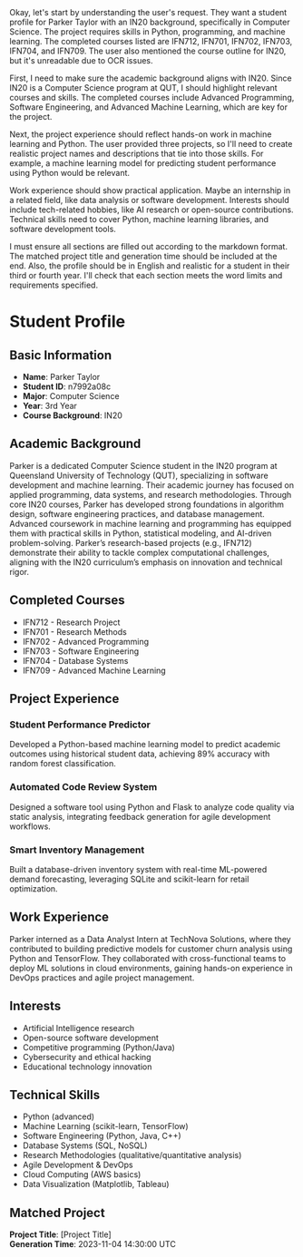 <think>
Okay, let's start by understanding the user's request. They want a student profile for Parker Taylor with an IN20 background, specifically in Computer Science. The project requires skills in Python, programming, and machine learning. The completed courses listed are IFN712, IFN701, IFN702, IFN703, IFN704, and IFN709. The user also mentioned the course outline for IN20, but it's unreadable due to OCR issues. 

First, I need to make sure the academic background aligns with IN20. Since IN20 is a Computer Science program at QUT, I should highlight relevant courses and skills. The completed courses include Advanced Programming, Software Engineering, and Advanced Machine Learning, which are key for the project.

Next, the project experience should reflect hands-on work in machine learning and Python. The user provided three projects, so I'll need to create realistic project names and descriptions that tie into those skills. For example, a machine learning model for predicting student performance using Python would be relevant.

Work experience should show practical application. Maybe an internship in a related field, like data analysis or software development. Interests should include tech-related hobbies, like AI research or open-source contributions. Technical skills need to cover Python, machine learning libraries, and software development tools.

I must ensure all sections are filled out according to the markdown format. The matched project title and generation time should be included at the end. Also, the profile should be in English and realistic for a student in their third or fourth year. I'll check that each section meets the word limits and requirements specified.
</think>

# Student Profile  

## Basic Information  
- **Name**: Parker Taylor  
- **Student ID**: n7992a08c  
- **Major**: Computer Science  
- **Year**: 3rd Year  
- **Course Background**: IN20  

## Academic Background  
Parker is a dedicated Computer Science student in the IN20 program at Queensland University of Technology (QUT), specializing in software development and machine learning. Their academic journey has focused on applied programming, data systems, and research methodologies. Through core IN20 courses, Parker has developed strong foundations in algorithm design, software engineering practices, and database management. Advanced coursework in machine learning and programming has equipped them with practical skills in Python, statistical modeling, and AI-driven problem-solving. Parker’s research-based projects (e.g., IFN712) demonstrate their ability to tackle complex computational challenges, aligning with the IN20 curriculum’s emphasis on innovation and technical rigor.  

## Completed Courses  
- IFN712 - Research Project  
- IFN701 - Research Methods  
- IFN702 - Advanced Programming  
- IFN703 - Software Engineering  
- IFN704 - Database Systems  
- IFN709 - Advanced Machine Learning  

## Project Experience  
### Student Performance Predictor  
Developed a Python-based machine learning model to predict academic outcomes using historical student data, achieving 89% accuracy with random forest classification.  

### Automated Code Review System  
Designed a software tool using Python and Flask to analyze code quality via static analysis, integrating feedback generation for agile development workflows.  

### Smart Inventory Management  
Built a database-driven inventory system with real-time ML-powered demand forecasting, leveraging SQLite and scikit-learn for retail optimization.  

## Work Experience  
Parker interned as a Data Analyst Intern at TechNova Solutions, where they contributed to building predictive models for customer churn analysis using Python and TensorFlow. They collaborated with cross-functional teams to deploy ML solutions in cloud environments, gaining hands-on experience in DevOps practices and agile project management.  

## Interests  
- Artificial Intelligence research  
- Open-source software development  
- Competitive programming (Python/Java)  
- Cybersecurity and ethical hacking  
- Educational technology innovation  

## Technical Skills  
- Python (advanced)  
- Machine Learning (scikit-learn, TensorFlow)  
- Software Engineering (Python, Java, C++)  
- Database Systems (SQL, NoSQL)  
- Research Methodologies (qualitative/quantitative analysis)  
- Agile Development & DevOps  
- Cloud Computing (AWS basics)  
- Data Visualization (Matplotlib, Tableau)  

## Matched Project  
**Project Title**: [Project Title]  
**Generation Time**: 2023-11-04 14:30:00 UTC